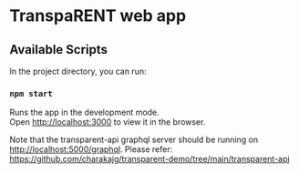 # TranspaRENT web app

## Available Scripts

In the project directory, you can run:

### `npm start`

Runs the app in the development mode.\
Open [http://localhost:3000](http://localhost:3000) to view it in the browser.

Note that the transparent-api graphql server should be running on [http://localhost:5000/graphql](http://localhost:5000/graphql).
Please refer: https://github.com/charakajg/transparent-demo/tree/main/transparent-api